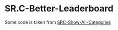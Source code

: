 # SR.C-Better-Leaderboard

Some code is taken from [SRC-Show-All-Categories](//OceanBagel/SRC-Show-All-Categories)
